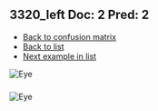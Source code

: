## 3320_left Doc: 2 Pred: 2
- [Back to confusion matrix](https://github.com/juliandewit/kaggle_retinopathy/blob/master/matrix.md)
- [Back to list](https://github.com/juliandewit/kaggle_retinopathy/blob/master/lists/22/list.md)
- [Next example in list](https://github.com/juliandewit/kaggle_retinopathy/blob/master/lists/22/33/33222_left.md)

![Eye](https://retinopaty.blob.core.windows.net/size1024/3320_left_2.jpeg)

### 

![Eye]()
